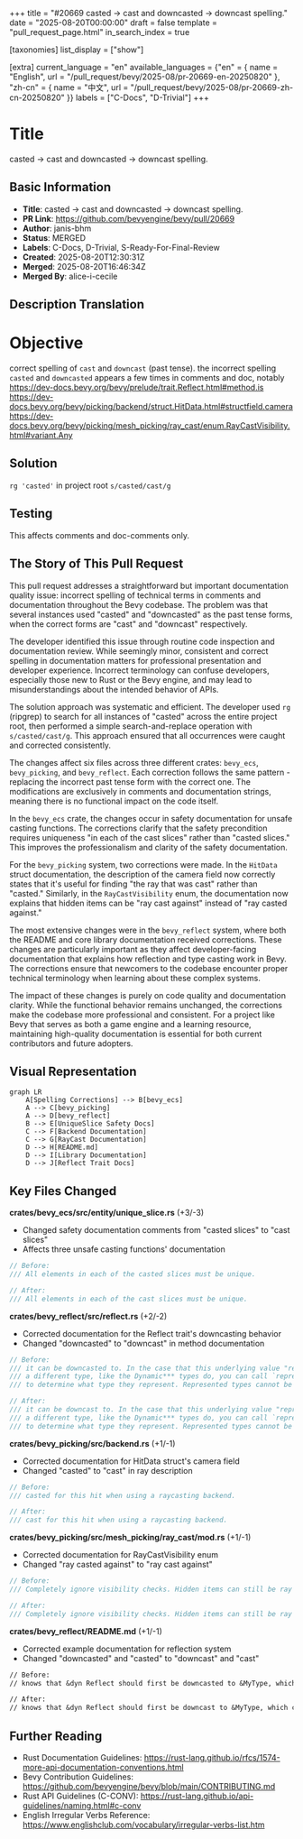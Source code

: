 +++
title = "#20669 casted -> cast and downcasted -> downcast spelling."
date = "2025-08-20T00:00:00"
draft = false
template = "pull_request_page.html"
in_search_index = true

[taxonomies]
list_display = ["show"]

[extra]
current_language = "en"
available_languages = {"en" = { name = "English", url = "/pull_request/bevy/2025-08/pr-20669-en-20250820" }, "zh-cn" = { name = "中文", url = "/pull_request/bevy/2025-08/pr-20669-zh-cn-20250820" }}
labels = ["C-Docs", "D-Trivial"]
+++

# Title
casted -> cast and downcasted -> downcast spelling.

## Basic Information
- **Title**: casted -> cast and downcasted -> downcast spelling.
- **PR Link**: https://github.com/bevyengine/bevy/pull/20669
- **Author**: janis-bhm
- **Status**: MERGED
- **Labels**: C-Docs, D-Trivial, S-Ready-For-Final-Review
- **Created**: 2025-08-20T12:30:31Z
- **Merged**: 2025-08-20T16:46:34Z
- **Merged By**: alice-i-cecile

## Description Translation
# Objective

correct spelling of `cast` and `downcast` (past tense).
the incorrect spelling `casted` and `downcasted` appears a few times in comments and doc, notably 
https://dev-docs.bevy.org/bevy/prelude/trait.Reflect.html#method.is
https://dev-docs.bevy.org/bevy/picking/backend/struct.HitData.html#structfield.camera
https://dev-docs.bevy.org/bevy/picking/mesh_picking/ray_cast/enum.RayCastVisibility.html#variant.Any

## Solution

`rg 'casted'` in project root
`s/casted/cast/g`

## Testing

This affects comments and doc-comments only.

## The Story of This Pull Request

This pull request addresses a straightforward but important documentation quality issue: incorrect spelling of technical terms in comments and documentation throughout the Bevy codebase. The problem was that several instances used "casted" and "downcasted" as the past tense forms, when the correct forms are "cast" and "downcast" respectively.

The developer identified this issue through routine code inspection and documentation review. While seemingly minor, consistent and correct spelling in documentation matters for professional presentation and developer experience. Incorrect terminology can confuse developers, especially those new to Rust or the Bevy engine, and may lead to misunderstandings about the intended behavior of APIs.

The solution approach was systematic and efficient. The developer used `rg` (ripgrep) to search for all instances of "casted" across the entire project root, then performed a simple search-and-replace operation with `s/casted/cast/g`. This approach ensured that all occurrences were caught and corrected consistently.

The changes affect six files across three different crates: `bevy_ecs`, `bevy_picking`, and `bevy_reflect`. Each correction follows the same pattern - replacing the incorrect past tense form with the correct one. The modifications are exclusively in comments and documentation strings, meaning there is no functional impact on the code itself.

In the `bevy_ecs` crate, the changes occur in safety documentation for unsafe casting functions. The corrections clarify that the safety precondition requires uniqueness "in each of the cast slices" rather than "casted slices." This improves the professionalism and clarity of the safety documentation.

For the `bevy_picking` system, two corrections were made. In the `HitData` struct documentation, the description of the camera field now correctly states that it's useful for finding "the ray that was cast" rather than "casted." Similarly, in the `RayCastVisibility` enum, the documentation now explains that hidden items can be "ray cast against" instead of "ray casted against."

The most extensive changes were in the `bevy_reflect` system, where both the README and core library documentation received corrections. These changes are particularly important as they affect developer-facing documentation that explains how reflection and type casting work in Bevy. The corrections ensure that newcomers to the codebase encounter proper technical terminology when learning about these complex systems.

The impact of these changes is purely on code quality and documentation clarity. While the functional behavior remains unchanged, the corrections make the codebase more professional and consistent. For a project like Bevy that serves as both a game engine and a learning resource, maintaining high-quality documentation is essential for both current contributors and future adopters.

## Visual Representation

```mermaid
graph LR
    A[Spelling Corrections] --> B[bevy_ecs]
    A --> C[bevy_picking]
    A --> D[bevy_reflect]
    B --> E[UniqueSlice Safety Docs]
    C --> F[Backend Documentation]
    C --> G[RayCast Documentation]
    D --> H[README.md]
    D --> I[Library Documentation]
    D --> J[Reflect Trait Docs]
```

## Key Files Changed

**crates/bevy_ecs/src/entity/unique_slice.rs** (+3/-3)
- Changed safety documentation comments from "casted slices" to "cast slices"
- Affects three unsafe casting functions' documentation

```rust
// Before:
/// All elements in each of the casted slices must be unique.

// After:
/// All elements in each of the cast slices must be unique.
```

**crates/bevy_reflect/src/reflect.rs** (+2/-2)
- Corrected documentation for the Reflect trait's downcasting behavior
- Changed "downcasted" to "downcast" in method documentation

```rust
// Before:
/// it can be downcasted to. In the case that this underlying value "represents"
/// a different type, like the Dynamic*** types do, you can call `represents`
/// to determine what type they represent. Represented types cannot be downcasted

// After:
/// it can be downcast to. In the case that this underlying value "represents"
/// a different type, like the Dynamic*** types do, you can call `represents`
/// to determine what type they represent. Represented types cannot be downcast
```

**crates/bevy_picking/src/backend.rs** (+1/-1)
- Corrected documentation for HitData struct's camera field
- Changed "casted" to "cast" in ray description

```rust
// Before:
/// casted for this hit when using a raycasting backend.

// After:
/// cast for this hit when using a raycasting backend.
```

**crates/bevy_picking/src/mesh_picking/ray_cast/mod.rs** (+1/-1)
- Corrected documentation for RayCastVisibility enum
- Changed "ray casted against" to "ray cast against"

```rust
// Before:
/// Completely ignore visibility checks. Hidden items can still be ray casted against.

// After:
/// Completely ignore visibility checks. Hidden items can still be ray cast against.
```

**crates/bevy_reflect/README.md** (+1/-1)
- Corrected example documentation for reflection system
- Changed "downcasted" and "casted" to "downcast" and "cast"

```markdown
// Before:
// knows that &dyn Reflect should first be downcasted to &MyType, which can then be safely casted to &dyn DoThing

// After:
// knows that &dyn Reflect should first be downcast to &MyType, which can then be safely cast to &dyn DoThing
```

## Further Reading

- Rust Documentation Guidelines: https://rust-lang.github.io/rfcs/1574-more-api-documentation-conventions.html
- Bevy Contribution Guidelines: https://github.com/bevyengine/bevy/blob/main/CONTRIBUTING.md
- Rust API Guidelines (C-CONV): https://rust-lang.github.io/api-guidelines/naming.html#c-conv
- English Irregular Verbs Reference: https://www.englishclub.com/vocabulary/irregular-verbs-list.htm